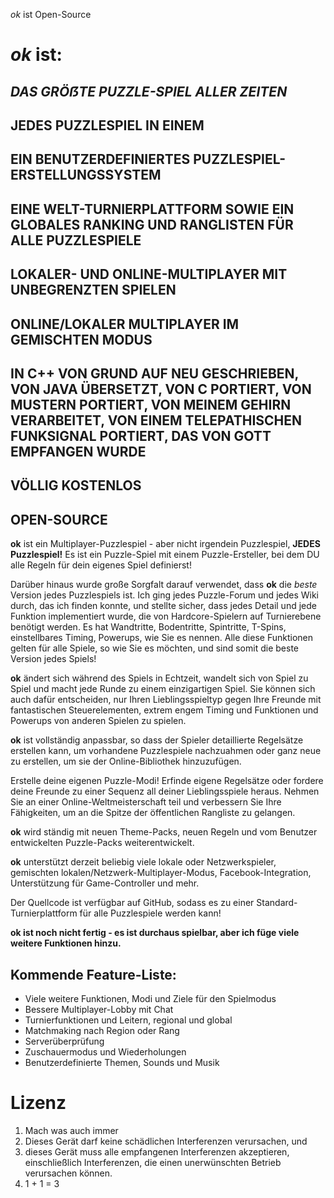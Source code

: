 *ok* ist Open-Source

# *ok* ist:
 
## *DAS GRÖẞTE PUZZLE-SPIEL ALLER ZEITEN*

## JEDES PUZZLESPIEL IN EINEM

## EIN BENUTZERDEFINIERTES PUZZLESPIEL-ERSTELLUNGSSYSTEM

## EINE WELT-TURNIERPLATTFORM SOWIE EIN GLOBALES RANKING UND RANGLISTEN FÜR ALLE PUZZLESPIELE

## LOKALER- UND ONLINE-MULTIPLAYER MIT UNBEGRENZTEN SPIELEN

## ONLINE/LOKALER MULTIPLAYER IM GEMISCHTEN MODUS

## IN C++ VON GRUND AUF NEU GESCHRIEBEN, VON JAVA ÜBERSETZT, VON C PORTIERT, VON MUSTERN PORTIERT, VON MEINEM GEHIRN VERARBEITET, VON EINEM TELEPATHISCHEN FUNKSIGNAL PORTIERT, DAS VON GOTT EMPFANGEN WURDE

## VÖLLIG KOSTENLOS

## OPEN-SOURCE

**ok** ist ein Multiplayer-Puzzlespiel - aber nicht irgendein Puzzlespiel, **JEDES Puzzlespiel!** Es ist ein Puzzle-Spiel mit einem Puzzle-Ersteller, bei dem DU alle Regeln für dein eigenes Spiel definierst!

Darüber hinaus wurde große Sorgfalt darauf verwendet, dass **ok** die *beste* Version jedes Puzzlespiels ist. Ich ging jedes Puzzle-Forum und jedes Wiki durch, das ich finden konnte, und stellte sicher, dass jedes Detail und jede Funktion implementiert wurde, die von Hardcore-Spielern auf Turnierebene benötigt werden. Es hat Wandtritte, Bodentritte, Spintritte, T-Spins, einstellbares Timing, Powerups, wie Sie es nennen. Alle diese Funktionen gelten für alle Spiele, so wie Sie es möchten, und sind somit die beste Version jedes Spiels!

**ok** ändert sich während des Spiels in Echtzeit, wandelt sich von Spiel zu Spiel und macht jede Runde zu einem einzigartigen Spiel. Sie können sich auch dafür entscheiden, nur Ihren Lieblingsspieltyp gegen Ihre Freunde mit fantastischen Steuerelementen, extrem engem Timing und Funktionen und Powerups von anderen Spielen zu spielen.

**ok** ist vollständig anpassbar, so dass der Spieler detaillierte Regelsätze erstellen kann, um vorhandene Puzzlespiele nachzuahmen oder ganz neue zu erstellen, um sie der Online-Bibliothek hinzuzufügen.

Erstelle deine eigenen Puzzle-Modi! Erfinde eigene Regelsätze oder fordere deine Freunde zu einer Sequenz all deiner Lieblingsspiele heraus. Nehmen Sie an einer Online-Weltmeisterschaft teil und verbessern Sie Ihre Fähigkeiten, um an die Spitze der öffentlichen Rangliste zu gelangen.

**ok** wird ständig mit neuen Theme-Packs, neuen Regeln und vom Benutzer entwickelten Puzzle-Packs weiterentwickelt.

**ok** unterstützt derzeit beliebig viele lokale oder Netzwerkspieler, gemischten lokalen/Netzwerk-Multiplayer-Modus, Facebook-Integration, Unterstützung für Game-Controller und mehr.

Der Quellcode ist verfügbar auf GitHub, sodass es zu einer Standard-Turnierplattform für alle Puzzlespiele werden kann!

**ok ist noch nicht fertig - es ist durchaus spielbar, aber ich füge viele weitere Funktionen hinzu.**

## Kommende Feature-Liste:
* Viele weitere Funktionen, Modi und Ziele für den Spielmodus
* Bessere Multiplayer-Lobby mit Chat
* Turnierfunktionen und Leitern, regional und global
* Matchmaking nach Region oder Rang
* Serverüberprüfung
* Zuschauermodus und Wiederholungen
* Benutzerdefinierte Themen, Sounds und Musik

# Lizenz
1. Mach was auch immer
2. Dieses Gerät darf keine schädlichen Interferenzen verursachen, und
3. dieses Gerät muss alle empfangenen Interferenzen akzeptieren, einschließlich Interferenzen, die einen unerwünschten Betrieb verursachen können.
4. 1 + 1 = 3
